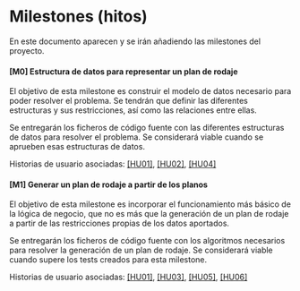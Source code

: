 # Milestones (hitos)

En este documento aparecen y se irán añadiendo las milestones del proyecto.

#### [M0] Estructura de datos para representar un plan de rodaje

El objetivo de esta milestone es construir el modelo de datos necesario
para poder resolver el problema. Se tendrán que definir las diferentes
estructuras y sus restricciones, así como las relaciones entre ellas.

Se entregarán los ficheros de código fuente con las diferentes estructuras
de datos para resolver el problema. Se considerará viable cuando se
aprueben esas estructuras de datos.

Historias de usuario asociadas: 
[[HU01]](https://github.com/diagmatrix/maybe-better-maybe-worse/issues/2),
[[HU02]](https://github.com/diagmatrix/maybe-better-maybe-worse/issues/3),
[[HU04]](https://github.com/diagmatrix/maybe-better-maybe-worse/issues/5)

#### [M1] Generar un plan de rodaje a partir de los planos

El objetivo de esta milestone es incorporar el funcionamiento más básico de
la lógica de negocio, que no es más que la generación de un plan de rodaje 
a partir de las restricciones propias de los datos aportados.

Se entregarán los ficheros de código fuente con los algoritmos necesarios
para resolver la generación de un plan de rodaje. Se considerará viable
cuando supere los tests creados para esta milestone.

Historias de usuario asociadas:
[[HU01]](https://github.com/diagmatrix/maybe-better-maybe-worse/issues/2),
[[HU03]](https://github.com/diagmatrix/maybe-better-maybe-worse/issues/4),
[[HU05]](https://github.com/diagmatrix/maybe-better-maybe-worse/issues/6),
[[HU06]](https://github.com/diagmatrix/maybe-better-maybe-worse/issues/7)
